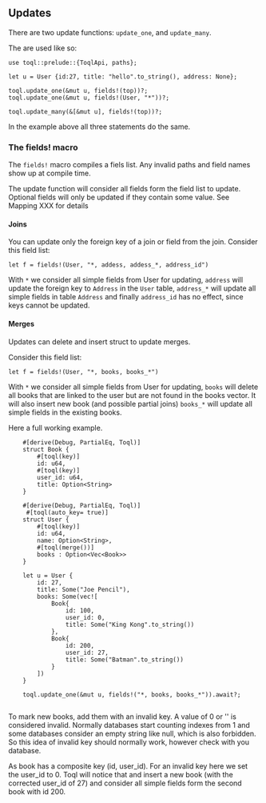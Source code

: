 ## Updates

There are two update functions: `update_one`, and `update_many`. 

The are used like so:

```
use toql::prelude::{ToqlApi, paths};

let u = User {id:27, title: "hello".to_string(), address: None};

toql.update_one(&mut u, fields!(top))?;
toql.update_one(&mut u, fields!(User, "*"))?;

toql.update_many(&[&mut u], fields!(top))?;
```

In the example above all three statements do the same.



### The fields! macro
The `fields!` macro compiles a fiels list. Any invalid paths and field names show up at compile time.

The update function will consider all fields form the field list to update. Optional fields will only 
be updated if they contain some value. See Mapping XXX for details

#### Joins
You can update only the foreign key of a join or field from the join. Consider this field list:

```
let f = fields!(User, "*, addess, addess_*, address_id")
```

With `*` we consider all simple fields from User for updating, 
`address` will update the foreign key to `Address` in the `User` table,
`address_*` will update all simple fields in table `Address`
and finally `address_id` has no effect, since keys cannot be updated.

#### Merges
Updates can delete and insert struct to update merges.

Consider this field list:

```
let f = fields!(User, "*, books, books_*")
```

With `*` we consider all simple fields from User for updating, 
`books` will delete all books that are linked to the user but are not found in the books vector. 
It will also insert new book (and possible partial joins)
`books_*` will update all simple fields in the existing books.

Here a full working example.

```
    #[derive(Debug, PartialEq, Toql)]
    struct Book {
        #[toql(key)]
        id: u64,
        #[toql(key)]
        user_id: u64,
        title: Option<String>
    }

    #[derive(Debug, PartialEq, Toql)]
     #[toql(auto_key= true)]
    struct User {
        #[toql(key)]
        id: u64,
        name: Option<String>,
        #[toql(merge())]
        books : Option<Vec<Book>>
    }

    let u = User {
        id: 27,
        title: Some("Joe Pencil"),
        books: Some(vec![
            Book{
                id: 100,
                user_id: 0,
                title: Some("King Kong".to_string())
            },
            Book{
                id: 200,
                user_id: 27,
                title: Some("Batman".to_string())
            }
        ])
    }

    toql.update_one(&mut u, fields!("*, books, books_*")).await?;
    
```

To mark new books, add them with an invalid key. A value of 0 or '' is considered invalid.
Normally databases start counting indexes from 1 and some databases consider an empty string like null, which is 
also forbidden. So this idea of invalid key should normally work, however check with you database.

 As book has a composite key (id, user_id). For an invalid key here we set the user_id to 0. 
 Toql will notice that and insert a new book (with the corrected user_id of 27) and consider all simple fields form the second book with id 200.





 







